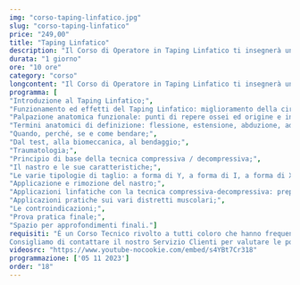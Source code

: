 ```yaml
---
img: "corso-taping-linfatico.jpg"
slug: "corso-taping-linfatico"
price: "249,00"
title: "Taping Linfatico"
description: "Il Corso di Operatore in Taping Linfatico ti insegnerà una tecnica di bendaggio adesivo elastico che si basa sulla stimolazione del sistema circolatorio e linfatico, per favorire il drenaggio dei liquidi e dei cataboliti, ridurre il dolore e l’infiammazione, accelerare il recupero funzionale. Il taping linfatico è una tecnica che consiste nell’applicare un nastro adesivo elastico, privo di principi attivi farmaceutici, sulla zona di congestione e sul percorso linfatico, con una tensione pari allo 0%. Il taping linfatico ha lo scopo di sollevare la cute, aumentare lo spazio interstiziale, normalizzare la pressione idrostatica e osmotica, attivare l’effetto pompa sui vasi linfatici e vascolari. Il taping linfatico ha molti benefici: ridurre i tempi di recupero funzionale, migliorare la circolazione venosa e linfatica, drenare le congestioni, rimuovere l’accumulo di carico linfatico nel tessuto interstiziale, alleviare il dolore, ridurre l’infiammazione, facilitare il drenaggio degli ematomi, ammorbidire le zone fibrotiche. Nel corso imparerai la teoria e la pratica del taping linfatico, studierai l’anatomia e la fisiologia del sistema circolatorio e linfatico, approfondirai le tecniche di applicazione del nastro per le diverse zone e le diverse problematiche."
durata: "1 giorno"
ore: "10 ore"
category: "corso"
longcontent: "Il Corso di Operatore in Taping Linfatico ti insegnerà una tecnica di bendaggio adesivo elastico che si basa sulla stimolazione del sistema circolatorio e linfatico, per favorire il drenaggio dei liquidi e dei cataboliti, ridurre il dolore e l’infiammazione, accelerare il recupero funzionale. Il taping linfatico è una tecnica che consiste nell’applicare un nastro adesivo elastico, privo di principi attivi farmaceutici, sulla zona di congestione e sul percorso linfatico, con una tensione pari allo 0%. Il taping linfatico ha lo scopo di sollevare la cute, aumentare lo spazio interstiziale, normalizzare la pressione idrostatica e osmotica, attivare l’effetto pompa sui vasi linfatici e vascolari. Il taping linfatico ha molti benefici: ridurre i tempi di recupero funzionale, migliorare la circolazione venosa e linfatica, drenare le congestioni, rimuovere l’accumulo di carico linfatico nel tessuto interstiziale, alleviare il dolore, ridurre l’infiammazione, facilitare il drenaggio degli ematomi, ammorbidire le zone fibrotiche. Nel corso imparerai la teoria e la pratica del taping linfatico, studierai l’anatomia e la fisiologia del sistema circolatorio e linfatico, approfondirai le tecniche di applicazione del nastro per le diverse zone e le diverse problematiche."
programma: [
"Introduzione al Taping Linfatico;",
"Funzionamento ed effetti del Taping Linfatico: miglioramento della circolazione sanguigna e linfatica;",
"Palpazione anatomica funzionale: punti di repere ossei ed origine e inserzione muscolare;",
"Termini anatomici di definizione: flessione, estensione, abduzione, adduzione, rotazione, pronazione, supinazione e circonduzione;",
"Quando, perché, se e come bendare;",
"Dal test, alla biomeccanica, al bendaggio;",
"Traumatologia;",
"Principio di base della tecnica compressiva / decompressiva;",
"Il nastro e le sue caratteristiche;",
"Le varie tipologie di taglio: a forma di Y, a forma di I, a forma di X, a forma di W;",
"Applicazione e rimozione del nastro;",
"Applicazioni linfatiche con la tecnica compressiva-decompressiva: preparazione e tensione del nastro;",
"Applicazioni pratiche sui vari distretti muscolari;",
"Le controindicazioni;",
"Prova pratica finale;",
"Spazio per approfondimenti finali."]
requisiti: "È un Corso Tecnico rivolto a tutti coloro che hanno frequentato il nostro Corso di Anatomia Palpatoria o che sono in possesso di una laurea in Scienze Motorie o Fisioterapia o un titolo similare. Sono consigliate le conoscenze di Linfodrenaggio e di Taping Muscolare.
Consigliamo di contattare il nostro Servizio Clienti per valutare le possibilità di accreditamento in base al proprio titolo."
videosrc: "https://www.youtube-nocookie.com/embed/s4YBt7Cr318"
programmazione: ['05 11 2023']    
order: "18"
---
```

